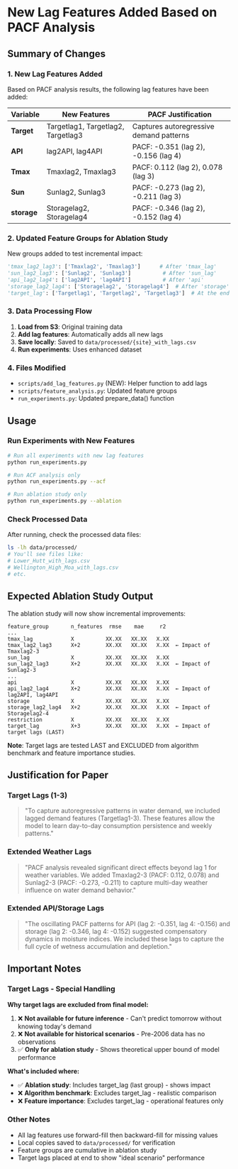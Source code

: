 # New Lag Features Added Based on PACF Analysis

## Summary of Changes

### 1. New Lag Features Added

Based on PACF analysis results, the following lag features have been added:

| Variable | New Features | PACF Justification |
|----------|--------------|-------------------|
| **Target** | Targetlag1, Targetlag2, Targetlag3 | Captures autoregressive demand patterns |
| **API** | lag2API, lag4API | PACF: -0.351 (lag 2), -0.156 (lag 4) |
| **Tmax** | Tmaxlag2, Tmaxlag3 | PACF: 0.112 (lag 2), 0.078 (lag 3) |
| **Sun** | Sunlag2, Sunlag3 | PACF: -0.273 (lag 2), -0.211 (lag 3) |
| **storage** | Storagelag2, Storagelag4 | PACF: -0.346 (lag 2), -0.152 (lag 4) |

### 2. Updated Feature Groups for Ablation Study

New groups added to test incremental impact:

```python
'tmax_lag2_lag3': ['Tmaxlag2', 'Tmaxlag3']      # After 'tmax_lag'
'sun_lag2_lag3': ['Sunlag2', 'Sunlag3']          # After 'sun_lag'
'api_lag2_lag4': ['lag2API', 'lag4API']          # After 'api'
'storage_lag2_lag4': ['Storagelag2', 'Storagelag4']  # After 'storage'
'target_lag': ['Targetlag1', 'Targetlag2', 'Targetlag3']  # At the end
```

### 3. Data Processing Flow

1. **Load from S3**: Original training data
2. **Add lag features**: Automatically adds all new lags
3. **Save locally**: Saved to `data/processed/{site}_with_lags.csv`
4. **Run experiments**: Uses enhanced dataset

### 4. Files Modified

- `scripts/add_lag_features.py` (NEW): Helper function to add lags
- `scripts/feature_analysis.py`: Updated feature groups
- `run_experiments.py`: Updated prepare_data() function

## Usage

### Run Experiments with New Features

```bash
# Run all experiments with new lag features
python run_experiments.py

# Run ACF analysis only
python run_experiments.py --acf

# Run ablation study only
python run_experiments.py --ablation
```

### Check Processed Data

After running, check the processed data files:
```bash
ls -lh data/processed/
# You'll see files like:
# Lower_Hutt_with_lags.csv
# Wellington_High_Moa_with_lags.csv
# etc.
```

## Expected Ablation Study Output

The ablation study will now show incremental improvements:

```
feature_group       n_features  rmse    mae     r2
...
tmax_lag            X          XX.XX   XX.XX   X.XX
tmax_lag2_lag3      X+2        XX.XX   XX.XX   X.XX  ← Impact of Tmaxlag2-3
sun_lag             X          XX.XX   XX.XX   X.XX
sun_lag2_lag3       X+2        XX.XX   XX.XX   X.XX  ← Impact of Sunlag2-3
...
api                 X          XX.XX   XX.XX   X.XX
api_lag2_lag4       X+2        XX.XX   XX.XX   X.XX  ← Impact of lag2API, lag4API
storage             X          XX.XX   XX.XX   X.XX
storage_lag2_lag4   X+2        XX.XX   XX.XX   X.XX  ← Impact of Storagelag2-4
restriction         X          XX.XX   XX.XX   X.XX
target_lag          X+3        XX.XX   XX.XX   X.XX  ← Impact of target lags (LAST)
```

**Note**: Target lags are tested LAST and EXCLUDED from algorithm benchmark and feature importance studies.

## Justification for Paper

### Target Lags (1-3)
> "To capture autoregressive patterns in water demand, we included lagged demand features (Targetlag1-3). These features allow the model to learn day-to-day consumption persistence and weekly patterns."

### Extended Weather Lags
> "PACF analysis revealed significant direct effects beyond lag 1 for weather variables. We added Tmaxlag2-3 (PACF: 0.112, 0.078) and Sunlag2-3 (PACF: -0.273, -0.211) to capture multi-day weather influence on water demand behavior."

### Extended API/Storage Lags
> "The oscillating PACF patterns for API (lag 2: -0.351, lag 4: -0.156) and storage (lag 2: -0.346, lag 4: -0.152) suggested compensatory dynamics in moisture indices. We included these lags to capture the full cycle of wetness accumulation and depletion."

## Important Notes

### Target Lags - Special Handling

**Why target lags are excluded from final model:**
1. ❌ **Not available for future inference** - Can't predict tomorrow without knowing today's demand
2. ❌ **Not available for historical scenarios** - Pre-2006 data has no observations
3. ✅ **Only for ablation study** - Shows theoretical upper bound of model performance

**What's included where:**
- ✅ **Ablation study**: Includes target_lag (last group) - shows impact
- ❌ **Algorithm benchmark**: Excludes target_lag - realistic comparison
- ❌ **Feature importance**: Excludes target_lag - operational features only

### Other Notes

- All lag features use forward-fill then backward-fill for missing values
- Local copies saved to `data/processed/` for verification
- Feature groups are cumulative in ablation study
- Target lags placed at end to show "ideal scenario" performance
